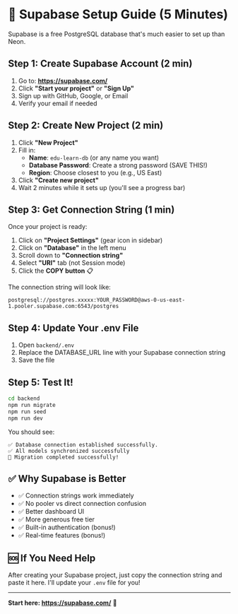 # 🚀 Supabase Setup Guide (5 Minutes)

Supabase is a free PostgreSQL database that's much easier to set up than Neon.

## Step 1: Create Supabase Account (2 min)

1. Go to: **https://supabase.com/**
2. Click **"Start your project"** or **"Sign Up"**
3. Sign up with GitHub, Google, or Email
4. Verify your email if needed

## Step 2: Create New Project (2 min)

1. Click **"New Project"**
2. Fill in:
   - **Name**: `edu-learn-db` (or any name you want)
   - **Database Password**: Create a strong password (SAVE THIS!)
   - **Region**: Choose closest to you (e.g., US East)
3. Click **"Create new project"**
4. Wait 2 minutes while it sets up (you'll see a progress bar)

## Step 3: Get Connection String (1 min)

Once your project is ready:

1. Click on **"Project Settings"** (gear icon in sidebar)
2. Click on **"Database"** in the left menu
3. Scroll down to **"Connection string"**
4. Select **"URI"** tab (not Session mode)
5. Click the **COPY button** 📋

The connection string will look like:
```
postgresql://postgres.xxxxx:YOUR_PASSWORD@aws-0-us-east-1.pooler.supabase.com:6543/postgres
```

## Step 4: Update Your .env File

1. Open `backend/.env`
2. Replace the DATABASE_URL line with your Supabase connection string
3. Save the file

## Step 5: Test It!

```bash
cd backend
npm run migrate
npm run seed
npm run dev
```

You should see:
```
✅ Database connection established successfully.
✅ All models synchronized successfully
🎉 Migration completed successfully!
```

## ✅ Why Supabase is Better

- ✅ Connection strings work immediately
- ✅ No pooler vs direct connection confusion
- ✅ Better dashboard UI
- ✅ More generous free tier
- ✅ Built-in authentication (bonus!)
- ✅ Real-time features (bonus!)

## 🆘 If You Need Help

After creating your Supabase project, just copy the connection string and paste it here. I'll update your `.env` file for you!

---

**Start here: https://supabase.com/** 🚀
